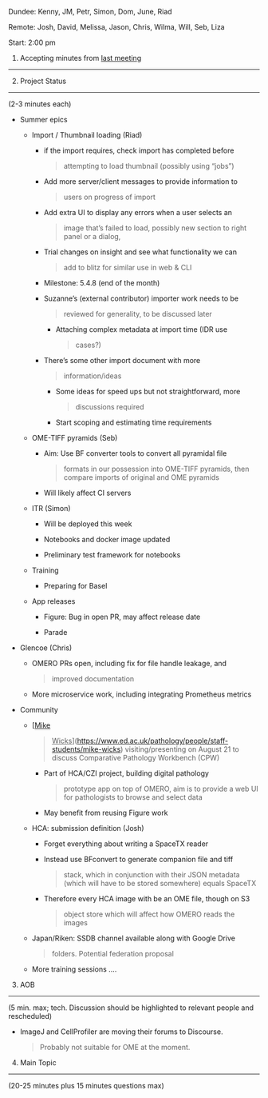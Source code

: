 Dundee: Kenny, JM, Petr, Simon, Dom, June, Riad

Remote: Josh, David, Melissa, Jason, Chris, Wilma, Will, Seb, Liza

Start: 2:00 pm

1. Accepting minutes from [<u>last meeting</u>](https://docs.google.com/document/d/1S0ZOLZunVcbVWyAmyhPrsjuaST7m-2lokjxWzy1nZQg/edit)
-------------------------------------------------------------------------------------------------------------------------------------

2. Project Status
-----------------

(2-3 minutes each)

-   Summer epics

    -   Import / Thumbnail loading (Riad)

        -   if the import requires, check import has completed before
            > attempting to load thumbnail (possibly using “jobs”)

        -   Add more server/client messages to provide information to
            > users on progress of import

        -   Add extra UI to display any errors when a user selects an
            > image that’s failed to load, possibly new section to right
            > panel or a dialog,

        -   Trial changes on insight and see what functionality we can
            > add to blitz for similar use in web & CLI

        -   Milestone: 5.4.8 (end of the month)

        -   Suzanne’s (external contributor) importer work needs to be
            > reviewed for generality, to be discussed later

            -   Attaching complex metadata at import time (IDR use
                > cases?)

        -   There’s some other import document with more
            > information/ideas

            -   Some ideas for speed ups but not straightforward, more
                > discussions required

            -   Start scoping and estimating time requirements

    -   OME-TIFF pyramids (Seb)

        -   Aim: Use BF converter tools to convert all pyramidal file
            > formats in our possession into OME-TIFF pyramids, then
            > compare imports of original and OME pyramids

        -   Will likely affect CI servers

    -   ITR (Simon)

        -   Will be deployed this week

        -   Notebooks and docker image updated

        -   Preliminary test framework for notebooks

    -   Training

        -   Preparing for Basel

    -   App releases

        -   Figure: Bug in open PR, may affect release date

        -   Parade

-   Glencoe (Chris)

    -   OMERO PRs open, including fix for file handle leakage, and
        > improved documentation

    -   More microservice work, including integrating Prometheus metrics

-   Community

    -   [<u>Mike
        > Wicks</u>](https://www.ed.ac.uk/pathology/people/staff-students/mike-wicks)
        > visiting/presenting on August 21 to discuss Comparative
        > Pathology Workbench (CPW)

        -   Part of HCA/CZI project, building digital pathology
            > prototype app on top of OMERO, aim is to provide a web UI
            > for pathologists to browse and select data

        -   May benefit from reusing Figure work

    -   HCA: submission definition (Josh)

        -   Forget everything about writing a SpaceTX reader

        -   Instead use BFconvert to generate companion file and tiff
            > stack, which in conjunction with their JSON metadata
            > (which will have to be stored somewhere) equals SpaceTX

        -   Therefore every HCA image with be an OME file, though on S3
            > object store which will affect how OMERO reads the images

    -   Japan/Riken: SSDB channel available along with Google Drive
        > folders. Potential federation proposal

    -   More training sessions ….

3. AOB
------

(5 min. max; tech. Discussion should be highlighted to relevant people
and rescheduled)

-   ImageJ and CellProfiler are moving their forums to Discourse.
    > Probably not suitable for OME at the moment.

4. Main Topic
-------------

(20-25 minutes plus 15 minutes questions max)
